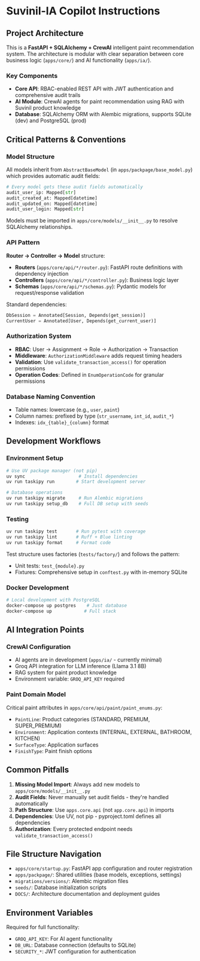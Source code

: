 # Suvinil-IA Copilot Instructions

## Project Architecture

This is a **FastAPI + SQLAlchemy + CrewAI** intelligent paint recommendation system. The architecture is modular with clear separation between core business logic (`apps/core/`) and AI functionality (`apps/ia/`).

### Key Components
- **Core API**: RBAC-enabled REST API with JWT authentication and comprehensive audit trails
- **AI Module**: CrewAI agents for paint recommendation using RAG with Suvinil product knowledge
- **Database**: SQLAlchemy ORM with Alembic migrations, supports SQLite (dev) and PostgreSQL (prod)

## Critical Patterns & Conventions

### Model Structure
All models inherit from `AbstractBaseModel` (in `apps/packpage/base_model.py`) which provides automatic audit fields:
```python
# Every model gets these audit fields automatically
audit_user_ip: Mapped[str]
audit_created_at: Mapped[datetime] 
audit_updated_on: Mapped[datetime]
audit_user_login: Mapped[str]
```

Models must be imported in `apps/core/models/__init__.py` to resolve SQLAlchemy relationships.

### API Pattern
**Router → Controller → Model** structure:
- **Routers** (`apps/core/api/*/router.py`): FastAPI route definitions with dependency injection
- **Controllers** (`apps/core/api/*/controller.py`): Business logic layer
- **Schemas** (`apps/core/api/*/schemas.py`): Pydantic models for request/response validation

Standard dependencies:
```python
DbSession = Annotated[Session, Depends(get_session)]
CurrentUser = Annotated[User, Depends(get_current_user)]
```

### Authorization System
- **RBAC**: User → Assignment → Role → Authorization → Transaction
- **Middleware**: `AuthorizationMiddleware` adds request timing headers
- **Validation**: Use `validate_transaction_access()` for operation permissions
- **Operation Codes**: Defined in `EnumOperationCode` for granular permissions

### Database Naming Convention
- Table names: lowercase (e.g., `user`, `paint`)
- Column names: prefixed by type (`str_username`, `int_id`, `audit_*`)
- Indexes: `idx_{table}_{column}` format

## Development Workflows

### Environment Setup
```bash
# Use UV package manager (not pip)
uv sync                    # Install dependencies
uv run taskipy run        # Start development server

# Database operations
uv run taskipy migrate     # Run Alembic migrations
uv run taskipy setup_db    # Full DB setup with seeds
```

### Testing
```bash
uv run taskipy test       # Run pytest with coverage
uv run taskipy lint       # Ruff + Blue linting
uv run taskipy format     # Format code
```

Test structure uses factories (`tests/factory/`) and follows the pattern:
- Unit tests: `test_{module}.py`
- Fixtures: Comprehensive setup in `conftest.py` with in-memory SQLite

### Docker Development
```bash
# Local development with PostgreSQL
docker-compose up postgres    # Just database
docker-compose up            # Full stack
```

## AI Integration Points

### CrewAI Configuration
- AI agents are in development (`apps/ia/` - currently minimal)
- Groq API integration for LLM inference (Llama 3.1 8B)
- RAG system for paint product knowledge
- Environment variable: `GROQ_API_KEY` required

### Paint Domain Model
Critical paint attributes in `apps/core/api/paint/paint_enums.py`:
- `PaintLine`: Product categories (STANDARD, PREMIUM, SUPER_PREMIUM)
- `Environment`: Application contexts (INTERNAL, EXTERNAL, BATHROOM, KITCHEN)
- `SurfaceType`: Application surfaces
- `FinishType`: Paint finish options

## Common Pitfalls

1. **Missing Model Import**: Always add new models to `apps/core/models/__init__.py`
2. **Audit Fields**: Never manually set audit fields - they're handled automatically
3. **Path Structure**: Use `apps.core.api` (not `app.core.api`) in imports
4. **Dependencies**: Use UV, not pip - pyproject.toml defines all dependencies
5. **Authorization**: Every protected endpoint needs `validate_transaction_access()`

## File Structure Navigation

- `apps/core/startup.py`: FastAPI app configuration and router registration
- `apps/packpage/`: Shared utilities (base models, exceptions, settings)
- `migrations/versions/`: Alembic migration files
- `seeds/`: Database initialization scripts
- `DOCS/`: Architecture documentation and deployment guides

## Environment Variables

Required for full functionality:
- `GROQ_API_KEY`: For AI agent functionality
- `DB_URL`: Database connection (defaults to SQLite)
- `SECURITY_*`: JWT configuration for authentication
